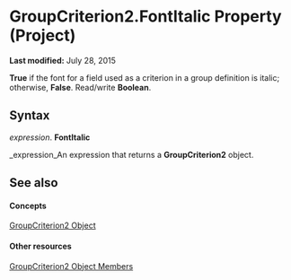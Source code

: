 
# GroupCriterion2.FontItalic Property (Project)

 **Last modified:** July 28, 2015

 **True** if the font for a field used as a criterion in a group definition is italic; otherwise, **False**. Read/write  **Boolean**.

## Syntax

 _expression_. **FontItalic**

 _expression_An expression that returns a  **GroupCriterion2** object.


## See also


#### Concepts


 [GroupCriterion2 Object](06047a9d-a9db-43e0-e759-e24560da7128.md)
#### Other resources


 [GroupCriterion2 Object Members](c18e9700-62e4-754e-e8d6-49aa97b97ab1.md)
